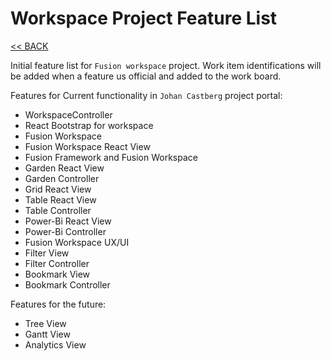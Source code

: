 # Workspace Project Feature List

[<< BACK](/README.md)

Initial feature list for `Fusion workspace` project. Work item identifications will be added when a feature us official and added to the work board.

Features for Current functionality in `Johan Castberg` project portal:

- WorkspaceController
- React Bootstrap for workspace
- Fusion Workspace
- Fusion Workspace React View
- Fusion Framework and Fusion Workspace
- Garden React View
- Garden Controller
- Grid React View
- Table React View
- Table Controller
- Power-Bi React View
- Power-Bi Controller
- Fusion Workspace UX/UI
- Filter View
- Filter Controller
- Bookmark View
- Bookmark Controller

Features for the future:

- Tree View
- Gantt View
- Analytics View
